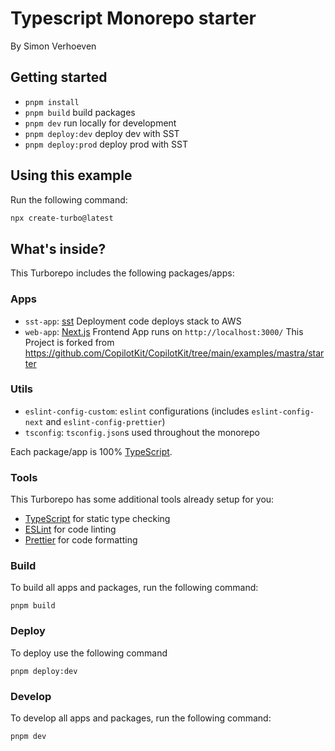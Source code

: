 # Typescript Monorepo starter

By Simon Verhoeven

## Getting started

- `pnpm install`
- `pnpm build` build packages
- `pnpm dev` run locally for development
- `pnpm deploy:dev` deploy dev with SST
- `pnpm deploy:prod` deploy prod with SST

## Using this example

Run the following command:

```sh
npx create-turbo@latest
```

## What's inside?

This Turborepo includes the following packages/apps:

### Apps

- `sst-app`: [sst](https://sst.dev/) Deployment code deploys stack to AWS
- `web-app`: [Next.js](https://nextjs.org/) Frontend App runs on `http://localhost:3000/`
  This Project is forked from https://github.com/CopilotKit/CopilotKit/tree/main/examples/mastra/starter

### Utils

- `eslint-config-custom`: `eslint` configurations (includes `eslint-config-next` and `eslint-config-prettier`)
- `tsconfig`: `tsconfig.json`s used throughout the monorepo

Each package/app is 100% [TypeScript](https://www.typescriptlang.org/).

### Tools

This Turborepo has some additional tools already setup for you:

- [TypeScript](https://www.typescriptlang.org/) for static type checking
- [ESLint](https://eslint.org/) for code linting
- [Prettier](https://prettier.io) for code formatting

### Build

To build all apps and packages, run the following command:

```
pnpm build
```

### Deploy

To deploy use the following command

```
pnpm deploy:dev
```

### Develop

To develop all apps and packages, run the following command:

```
pnpm dev
```
